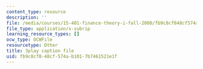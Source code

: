 ```yaml
---
content_type: resource
description: ''
file: /media/courses/15-401-finance-theory-i-fall-2008/fb9c8cf848cf574ab1017b7461521e1f_4F1J5Q3DiaI.vtt
file_type: application/x-subrip
learning_resource_types: []
ocw_type: OCWFile
resourcetype: Other
title: 3play caption file
uid: fb9c8cf8-48cf-574a-b101-7b7461521e1f
---
```

